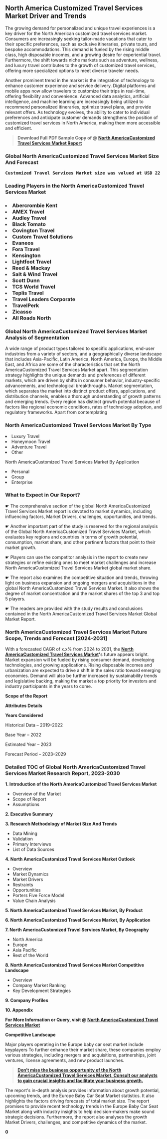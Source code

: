 <p><h2>North America Customized Travel Services Market Driver and Trends</h2><p>The growing demand for personalized and unique travel experiences is a key driver for the North American customized travel services market. Consumers are increasingly seeking tailor-made vacations that cater to their specific preferences, such as exclusive itineraries, private tours, and bespoke accommodations. This demand is fueled by the rising middle class, high disposable incomes, and a growing desire for experiential travel. Furthermore, the shift towards niche markets such as adventure, wellness, and luxury travel contributes to the growth of customized travel services, offering more specialized options to meet diverse traveler needs.</p><p>Another prominent trend in the market is the integration of technology to enhance customer experience and service delivery. Digital platforms and mobile apps now allow travelers to customize their trips in real-time, offering flexibility and convenience. Advanced data analytics, artificial intelligence, and machine learning are increasingly being utilized to recommend personalized itineraries, optimize travel plans, and provide relevant offers. As technology evolves, the ability to cater to individual preferences and anticipate customer demands strengthens the position of customized travel services in North America, making them more accessible and efficient.</p></p><blockquote id="" class=""><strong>Download Full PDF Sample Copy of @&nbsp;<a href="https://www.verifiedmarketreports.com/download-sample/?rid=676902&utm_source=GitHub-Jan&utm_medium=281" target="_blank">North AmericaCustomized Travel Services Market Report</a>&nbsp;&nbsp;</strong></blockquote><h3 id="" class=""><strong>Global&nbsp;North AmericaCustomized Travel Services Market Size And Forecast</strong></h3><pre class="reader-text-block__code-block"><strong>Customized Travel Services Market size was valued at USD 22 Billion in 2022 and is projected to reach USD 45 Billion by 2030, growing at a CAGR of 9.5% from 2024 to 2030.</strong></pre><h3 id="" class="">Leading Players in the&nbsp;North AmericaCustomized Travel Services Market</h3><h3 class=""></Li><Li>Abercrombie Kent</Li><Li> AMEX Travel</Li><Li> Audley Travel</Li><Li> Black Tomato</Li><Li> Covington Travel</Li><Li> Custom Travel Solutions</Li><Li> Evaneos</Li><Li> Fora Travel</Li><Li> Kensington</Li><Li> Lightfoot Travel</Li><Li> Reed & Mackay</Li><Li> Salt & Wind Travel</Li><Li> Scott Dunn</Li><Li> TCS World Travel</Li><Li> Teplis Travel</Li><Li> Travel Leaders Corporate</Li><Li> TravelPerk</Li><Li> Zicasso</Li><Li> All Roads North</h3><h3 id="" class="">Global&nbsp;North AmericaCustomized Travel Services Market Analysis of Segmentation</h3><p id="" class="">A wide range of product types tailored to specific applications, end-user industries from a variety of sectors, and a geographically diverse landscape that includes Asia-Pacific, Latin America, North America, Europe, the Middle East, and Africa are some of the characteristics that set the North AmericaCustomized Travel Services Market apart. This segmentation strategy highlights the unique demands and preferences of different markets, which are driven by shifts in consumer behavior, industry-specific advancements, and technological breakthroughs. Market segmentation, which separates the market into distinct product offers, applications, and distribution channels, enables a thorough understanding of growth patterns and emerging trends. Every region has distinct growth potential because of factors like regional economic conditions, rates of technology adoption, and regulatory frameworks. Apart from contemplating</p><h3 id="" class="">North AmericaCustomized Travel Services Market&nbsp;By Type</h3><p></Li><Li>Luxury Travel</Li><Li> Honeymoon Travel</Li><Li> Adventure Travel</Li><Li> Other</p><div class="" data-test-id=""><p>North AmericaCustomized Travel Services Market&nbsp;By Application</p></div><p class=""></Li><Li>Personal</Li><Li> Group</Li><Li> Enterprise</p><div class="" data-test-id=""><h3><span class="">What to Expect in Our Report?</span></h3></div><div class="" data-test-id=""><p><span class="">☛ The comprehensive section of the global North AmericaCustomized Travel Services Market report is devoted to market dynamics, including influencing factors, Market Drivers, challenges, opportunities, and trends.</span></p></div><div class="" data-test-id=""><p><span class="">☛ Another important part of the study is reserved for the regional analysis of the Global North AmericaCustomized Travel Services Market, which evaluates key regions and countries in terms of growth potential, consumption, market share, and other pertinent factors that point to their market growth.</span></p></div><div class="" data-test-id=""><p><span class="">☛ Players can use the competitor analysis in the report to create new strategies or refine existing ones to meet market challenges and increase North AmericaCustomized Travel Services Market global market share.</span></p></div><div class="" data-test-id=""><p><span class="">☛ The report also examines the competitive situation and trends, throwing light on business expansion and ongoing mergers and acquisitions in the global North AmericaCustomized Travel Services Market. It also shows the degree of market concentration and the market shares of the top 3 and top 5 players.</span></p></div><div class="" data-test-id=""><p><span class="">☛ The readers are provided with the study results and conclusions contained in the North AmericaCustomized Travel Services Market Global Market Report.</span></p></div><div class="" data-test-id=""><h3><span class="">North AmericaCustomized Travel Services Market Future Scope, Trends and Forecast [2024-2031]</span></h3></div><div class="" data-test-id=""><p><span class="">With a forecasted CAGR of x.x% from 2024 to 2031, the <strong><a href="https://www.verifiedmarketreports.com/download-sample/?rid=676902&utm_source=GitHub-Jan&utm_medium=281" target="_blank">North AmericaCustomized Travel Services Market</a>'</strong>s future appears bright. Market expansion will be fueled by rising consumer demand, developing technologies, and growing applications. Rising disposable incomes and urbanization are expected to drive a shift in the sales ratio toward emerging economies. Demand will also be further increased by sustainability trends and legislative backing, making the market a top priority for investors and industry participants in the years to come.</span></p><p id="ember66" class="ember-view reader-text-block__paragraph"><strong>Scope of the Report</strong></p><p id="ember67" class="ember-view reader-text-block__paragraph"><strong>Attributes Details</strong></p><p id="ember68" class="ember-view reader-text-block__paragraph"><strong>Years Considered</strong></p><p id="ember69" class="ember-view reader-text-block__paragraph">Historical Data &ndash; 2019&ndash;2022</p><p id="ember70" class="ember-view reader-text-block__paragraph">Base Year &ndash; 2022</p><p id="ember71" class="ember-view reader-text-block__paragraph">Estimated Year &ndash; 2023</p><p id="ember72" class="ember-view reader-text-block__paragraph">Forecast Period &ndash; 2023&ndash;2029</p></div><h3 id="" class="">Detailed TOC of Global North AmericaCustomized Travel Services Market Research Report, 2023-2030</h3><p id="" class=""><strong>1. Introduction of the North AmericaCustomized Travel Services Market</strong></p><ul><li>Overview of the Market</li><li>Scope of Report</li><li>Assumptions</li></ul><p id="" class=""><strong>2. Executive Summary</strong></p><p id="" class=""><strong>3. Research Methodology of Market Size And Trends</strong></p><ul><li>Data Mining</li><li>Validation</li><li>Primary Interviews</li><li>List of Data Sources</li></ul><p id="" class=""><strong>4. North AmericaCustomized Travel Services Market Outlook</strong></p><ul><li>Overview</li><li>Market Dynamics</li><li>Market Drivers</li><li>Restraints</li><li>Opportunities</li><li>Porters Five Force Model</li><li>Value Chain Analysis</li></ul><p id="" class=""><strong>5. North AmericaCustomized Travel Services Market, By Product</strong></p><p id="" class=""><strong>6. North AmericaCustomized Travel Services Market, By Application</strong></p><p id="" class=""><strong>7. North AmericaCustomized Travel Services Market, By Geography</strong></p><ul><li>North America</li><li>Europe</li><li>Asia Pacific</li><li>Rest of the World</li></ul><p id="" class=""><strong>8. North AmericaCustomized Travel Services Market Competitive Landscape</strong></p><ul><li>Overview</li><li>Company Market Ranking</li><li>Key Development Strategies</li></ul><p id="" class=""><strong>9. Company Profiles</strong></p><p id="" class=""><strong>10. Appendix</strong></p><p><strong>For More Information or Query, visit&nbsp;@ <a href="https://www.verifiedmarketreports.com/product/customized-travel-services-market/" target="_blank">North AmericaCustomized Travel Services Market</a></strong></p><p id="ember61" class="ember-view reader-text-block__paragraph"><strong>Competitive Landscape</strong></p><p id="ember62" class="ember-view reader-text-block__paragraph">Major players operating in the Europe baby car seat market include keyplayers To further enhance their market share, these companies employ various strategies, including mergers and acquisitions, partnerships, joint ventures, license agreements, and new product launches.</p><blockquote id="ember63" class="ember-view reader-text-block__blockquote"><strong><a href="https://www.verifiedmarketreports.com/download-sample/?rid=676902&utm_source=GitHub-Jan&utm_medium=281" target="_blank">Don&rsquo;t miss the business opportunity of the North AmericaCustomized Travel Services Market. Consult our analysts to gain crucial insights and facilitate your business growth.</a></strong></blockquote><p id="ember64" class="ember-view reader-text-block__paragraph">The report's in-depth analysis provides information about growth potential, upcoming trends, and the Europe Baby Car Seat Market statistics. It also highlights the factors driving forecasts of total market size. The report promises to provide recent technology trends in the Europe Baby Car Seat Market along with industry insights to help decision-makers make sound strategic decisions. Furthermore, the report also analyses the growth Market Drivers, challenges, and competitive dynamics of the market.</p><p class="ember-view reader-text-block__paragraph"><strong>0</strong></p>
